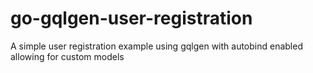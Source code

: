 # go-gqlgen-user-registration
A simple user registration example using gqlgen with autobind enabled allowing for custom models
